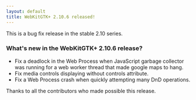 ```yaml
---
layout: default
title: WebKitGTK+ 2.10.6 released!
---
```


This is a bug fix release in the stable 2.10 series.

### What's new in the WebKitGTK+ 2.10.6 release?

 - Fix a deadlock in the Web Process when JavaScript garbage collector was running for a web worker
   thread that made google maps to hang.
 - Fix media controls displaying without controls attribute.
 - Fix a Web Process crash when quickly attempting many DnD operations.

Thanks to all the contributors who made possible this release.
